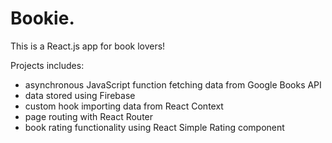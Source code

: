 # Bookie.

This is a React.js app for book lovers!

Projects includes:
- asynchronous JavaScript function fetching data from Google Books API
- data stored using Firebase
- custom hook importing data from React Context
- page routing with React Router
- book rating functionality using React Simple Rating component

